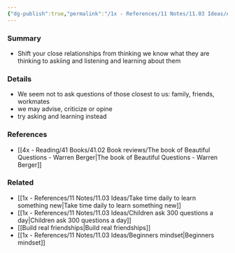 ```yaml
---
{"dg-publish":true,"permalink":"/1x - References/11 Notes/11.03 Ideas/Ask people you think you know well questions/","title":"Ask people you think you know well questions","created":"2023-05-28T16:57:52.000+03:00","updated":"2024-02-14T20:18:35.901+03:00"}
---
```



### Summary
- Shift your close relationships from thinking we know what they are thinking to  askiing and listening and learning about them

### Details
- We seem not to ask questions of those closest to us: family, friends, workmates
- we may advise, criticize or opine
- try asking and learning instead

### References
- [[4x - Reading/41 Books/41.02 Book reviews/The book of Beautiful Questions - Warren Berger\|The book of Beautiful Questions - Warren Berger]]

### Related
- [[1x - References/11 Notes/11.03 Ideas/Take time daily to learn something new\|Take time daily to learn something new]]
- [[1x - References/11 Notes/11.03 Ideas/Children ask 300 questions a day\|Children ask 300 questions a day]]
- [[Build real friendships\|Build real friendships]]
- [[1x - References/11 Notes/11.03 Ideas/Beginners mindset\|Beginners mindset]]